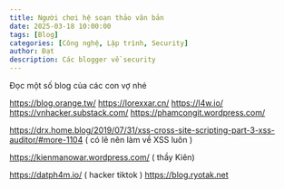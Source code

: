 ```yaml
---
title: Người chơi hệ soạn thảo văn bản
date: 2025-03-18 10:00:00
tags: [Blog]
categories: [Công nghệ, Lập trình, Security]
author: Đạt
description: Các blogger về security 
---
```


Đọc một số blog của các con vợ nhé 


https://blog.orange.tw/
https://lorexxar.cn/
https://l4w.io/
https://vnhacker.substack.com/
https://phamcongit.wordpress.com/

https://drx.home.blog/2019/07/31/xss-cross-site-scripting-part-3-xss-auditor/#more-1104     ( có lẽ nên làm về XSS luôn )

https://kienmanowar.wordpress.com/ ( thầy Kiên)

https://datph4m.io/ ( hacker tiktok )
https://blog.ryotak.net
